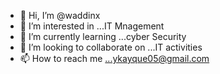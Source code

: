 - 👋 Hi, I’m @waddinx
- 👀 I’m interested in ...IT Mnagement
- 🌱 I’m currently learning ...cyber Security
- 💞️ I’m looking to collaborate on ...IT activities
- 📫 How to reach me ...ykayque05@gmail.com

<!---
waddinx/waddinx is a ✨ special ✨ repository because its `README.md` (this file) appears on your GitHub profile.
You can click the Preview link to take a look at your changes.
--->
